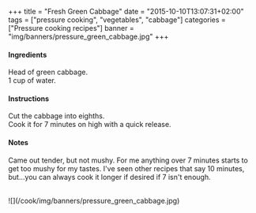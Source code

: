 +++
title = "Fresh Green Cabbage"
date = "2015-10-10T13:07:31+02:00"
tags = ["pressure cooking", "vegetables", "cabbage"]
categories = ["Pressure cooking recipes"]
banner = "img/banners/pressure_green_cabbage.jpg"
+++

#### Ingredients
Head of green cabbage.  
1 cup of water.  

#### Instructions
Cut the cabbage into eighths.  
Cook it for 7 minutes on high with a quick release.  

#### Notes
Came out tender, but not mushy. For me anything over 7 minutes starts to get too mushy for my tastes. I've seen other recipes that say 10 minutes, but...you can always cook it longer if desired if 7 isn't enough.

<br>
![](/cook/img/banners/pressure_green_cabbage.jpg)
